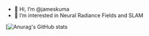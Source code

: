 - 👋 Hi, I’m @jameskuma
- 👀 I’m interested in Neural Radiance Fields and SLAM

[![Anurag's GitHub stats](https://github-readme-stats.vercel.app/api?username=jameskuma&show_icons=true&theme=radical)
<!---
jameskuma/jameskuma is a ✨ special ✨ repository because its `README.md` (this file) appears on your GitHub profile.
You can click the Preview link to take a look at your changes.
--->
